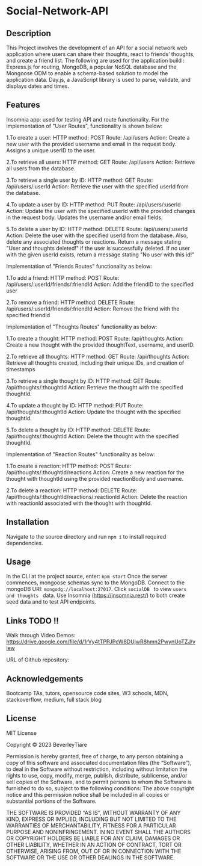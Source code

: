 # Social-Network-API

## Description

This Project involves the development of an API for a social network web application where users can share their thoughts, react to friends’ thoughts, and create a friend list. The following are used for the application build : Express.js for routing, MongoDB, a popular NoSQL database and the Mongoose ODM to enable a schema-based solution to model the application data. Day.js, a JavaScript library is used to parse, validate, and displays dates and times. 

## Features

Insomnia app: used for testing API and route functionality. For the implementation of "User Routes", functionality is shown below: 

1.To create a user:
HTTP method: POST
Route: /api/users
Action: Create a new user with the provided username and email in the request body. Assigns a unique userID to the user.

2.To retrieve all users:
HTTP method: GET
Route: /api/users
Action: Retrieve all users from the database. 

3.To retrieve a single user by ID:
HTTP method: GET
Route: /api/users/:userId
Action: Retrieve the user with the specified userId from the database. 

4.To update a user by ID:
HTTP method: PUT
Route: /api/users/:userId
Action: Update the user with the specified userId with the provided changes in the request body. Updates the username and/or email fields.

5.To delete a user by ID:
HTTP method: DELETE
Route: /api/users/:userId
Action: Delete the user with the specified userId from the database. Also, delete any associated thoughts or reactions. Return a message stating "User and thoughts deleted!" if the user is successfully deleted. If no user with the given userId exists, return a message stating "No user with this id!"


Implementation of "Friends Routes" functionality as below:

1.To add a friend:
HTTP method: POST
Route: /api/users/:userId/friends/:friendId
Action: Add the friendID to the specified user

2.To remove a friend:
HTTP method: DELETE
Route: /api/users/:userId/friends/:friendId
Action: Remove the friend with the specified friendId

Implementation of "Thoughts Routes" functionality as below:

1.To create a thought:
HTTP method: POST
Route: /api/thoughts
Action: Create a new thought with the provided thoughtText, username, and userID.

2.To retrieve all thoughts:
HTTP method: GET
Route: /api/thoughts
Action: Retrieve all thoughts created, including their unique IDs, and creation of timestamps

3.To retrieve a single thought by ID:
HTTP method: GET
Route: /api/thoughts/:thoughtId
Action: Retrieve the thought with the specified thoughtId.

4.To update a thought by ID:
HTTP method: PUT
Route: /api/thoughts/:thoughtId
Action: Update the thought with the specified thoughtId.

5.To delete a thought by ID:
HTTP method: DELETE
Route: /api/thoughts/:thoughtId
Action: Delete the thought with the specified thoughtId.

Implementation of "Reaction Routes" functionality as below:

1.To create a reaction:
HTTP method: POST
Route: /api/thoughts/:thoughtId/reactions
Action: Create a new reaction for the thought with thoughtId using the provided reactionBody and username.

2.To delete a reaction:
HTTP method: DELETE
Route: /api/thoughts/:thoughtId/reactions/:reactionId
Action: Delete the reaction with reactionId associated with the thought with thoughtId.


## Installation

Navigate to the source directory and run ``npm i`` to install required dependencies. 

## Usage

In the CLI at the project source, enter:
``npm start``
Once the server commences, mongoose schemas sync to the MongoDB.
Connect to the mongoDB URI: ``mongodg://localhost:27017``.
Click ``socialDB `` to view ``users and thoughts `` data.
Use Insomnia (https://insomnia.rest/) to both create seed data and to test API endpoints.


## Links TODO !!
Walk through Video Demos: https://drive.google.com/file/d/1rVy4tTPPJPcW8DUjwR8hmn2PwynUoTZJ/view

URL of Github repository:


## Acknowledgements

Bootcamp TAs, tutors, opensource code sites, W3 schools, MDN, stackoverflow, medium, full stack blog

## License

MIT License

Copyright © 2023 BeverleyTiare

Permission is hereby granted, free of charge, to any person obtaining a copy of this software and associated documentation files (the “Software”), to deal in the Software without restriction, including without limitation the rights to use, copy, modify, merge, publish, distribute, sublicense, and/or sell copies of the Software, and to permit persons to whom the Software is furnished to do so, subject to the following conditions: The above copyright notice and this permission notice shall be included in all copies or substantial portions of the Software.

THE SOFTWARE IS PROVIDED “AS IS”, WITHOUT WARRANTY OF ANY KIND, EXPRESS OR IMPLIED, INCLUDING BUT NOT LIMITED TO THE WARRANTIES OF MERCHANTABILITY, FITNESS FOR A PARTICULAR PURPOSE AND NONINFRINGEMENT. IN NO EVENT SHALL THE AUTHORS OR COPYRIGHT HOLDERS BE LIABLE FOR ANY CLAIM, DAMAGES OR OTHER LIABILITY, WHETHER IN AN ACTION OF CONTRACT, TORT OR OTHERWISE, ARISING FROM, OUT OF OR IN CONNECTION WITH THE SOFTWARE OR THE USE OR OTHER DEALINGS IN THE SOFTWARE.



